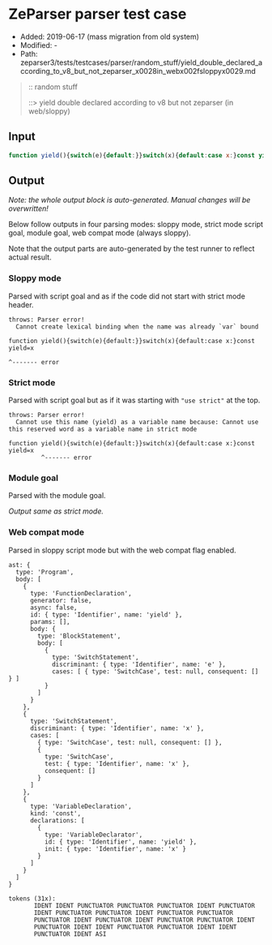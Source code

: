 # ZeParser parser test case

- Added: 2019-06-17 (mass migration from old system)
- Modified: -
- Path: zeparser3/tests/testcases/parser/random_stuff/yield_double_declared_according_to_v8_but_not_zeparser_x0028in_webx002fsloppyx0029.md

> :: random stuff
>
> ::> yield double declared according to v8 but not zeparser (in web/sloppy)

## Input

`````js
function yield(){switch(e){default:}}switch(x){default:case x:}const yield=x
`````

## Output

_Note: the whole output block is auto-generated. Manual changes will be overwritten!_

Below follow outputs in four parsing modes: sloppy mode, strict mode script goal, module goal, web compat mode (always sloppy).

Note that the output parts are auto-generated by the test runner to reflect actual result.

### Sloppy mode

Parsed with script goal and as if the code did not start with strict mode header.

`````
throws: Parser error!
  Cannot create lexical binding when the name was already `var` bound

function yield(){switch(e){default:}}switch(x){default:case x:}const yield=x
                                                                           ^------- error
`````

### Strict mode

Parsed with script goal but as if it was starting with `"use strict"` at the top.

`````
throws: Parser error!
  Cannot use this name (yield) as a variable name because: Cannot use this reserved word as a variable name in strict mode

function yield(){switch(e){default:}}switch(x){default:case x:}const yield=x
         ^------- error
`````


### Module goal

Parsed with the module goal.

_Output same as strict mode._

### Web compat mode

Parsed in sloppy script mode but with the web compat flag enabled.

`````
ast: {
  type: 'Program',
  body: [
    {
      type: 'FunctionDeclaration',
      generator: false,
      async: false,
      id: { type: 'Identifier', name: 'yield' },
      params: [],
      body: {
        type: 'BlockStatement',
        body: [
          {
            type: 'SwitchStatement',
            discriminant: { type: 'Identifier', name: 'e' },
            cases: [ { type: 'SwitchCase', test: null, consequent: [] } ]
          }
        ]
      }
    },
    {
      type: 'SwitchStatement',
      discriminant: { type: 'Identifier', name: 'x' },
      cases: [
        { type: 'SwitchCase', test: null, consequent: [] },
        {
          type: 'SwitchCase',
          test: { type: 'Identifier', name: 'x' },
          consequent: []
        }
      ]
    },
    {
      type: 'VariableDeclaration',
      kind: 'const',
      declarations: [
        {
          type: 'VariableDeclarator',
          id: { type: 'Identifier', name: 'yield' },
          init: { type: 'Identifier', name: 'x' }
        }
      ]
    }
  ]
}

tokens (31x):
       IDENT IDENT PUNCTUATOR PUNCTUATOR PUNCTUATOR IDENT PUNCTUATOR
       IDENT PUNCTUATOR PUNCTUATOR IDENT PUNCTUATOR PUNCTUATOR
       PUNCTUATOR IDENT PUNCTUATOR IDENT PUNCTUATOR PUNCTUATOR IDENT
       PUNCTUATOR IDENT IDENT PUNCTUATOR PUNCTUATOR IDENT IDENT
       PUNCTUATOR IDENT ASI
`````

